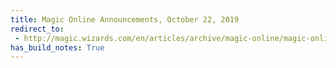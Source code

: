 ```yaml
---
title: Magic Online Announcements, October 22, 2019
redirect_to:
 - http://magic.wizards.com/en/articles/archive/magic-online/magic-online-announcements-october-22-2019
has_build_notes: True
---
```

